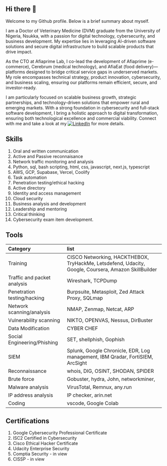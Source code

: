 ## Hi there 👋

Welcome to my Github profile. Below is a brief summary about myself.

I am a Doctor of Veterinary Medicine (DVM) graduate from the University of Nigeria, Nsukka, with a passion for digital technology, cybersecurity, and business development. My expertise lies in leveraging AI-driven software solutions and secure digital infrastructure to build scalable products that drive impact.

As the CTO at Afiaprime Lab, I co-lead the development of Afiaprime (e-commerce), Cerebrum (medical technology), and AfiaEat (food delivery)—platforms designed to bridge critical service gaps in underserved markets. My role encompasses technical strategy, product innovation, cybersecurity, and business scaling, ensuring our platforms remain efficient, secure, and investor-ready.

I am particularly focused on scalable business growth, strategic partnerships, and technology-driven solutions that empower rural and emerging markets. With a strong foundation in cybersecurity and full-stack software development, I bring a holistic approach to digital transformation, ensuring both technological excellence and commercial viability. Connect with me and take a look at my [![LinkedIn](https://img.shields.io/badge/LinkedIn%20-blue)](https://www.linkedin.com/in/chinuaoku-nwasogwa-dvm-cc-89872583/) for more details.

## Skills

1. Oral and written communication
2. Active and Passive reconnaisance
3. Network traffic monitoring and analysis
4. Python, sql, bash scripting, html, css, javascript, next.js, typescript
5. AWS, GCP, Supabase, Vercel, Coolify
6. Task automation
7. Penetration testing/ethical hacking
8. Active directory
9. Identity and access management
10. Cloud security
11. Business analysis and development
12. Leadership and mentoring
13. Critical thinking
14. Cybersecurity exam item development.

## Tools

| Category | list | 
| :------ |:---|
|Training| CISCO Networking, HACKTHEBOX, TryHackMe, Letsdefend, Udacity, Google, Coursera, Amazon SkillBuilder|
|Traffic and packet analysis     |Wireshark, TCPDump    |
|Penetration testing/hacking| Burpsuite, Metasploit, Zed Attack Proxy, SQLmap|
|Network scanning/analysis | NMAP, Zenmap, Netcat, ARP |
|Vulnerability scanning| NIKTO, OPENVAS, Nessus, DirBuster|
|Data Modification| CYBER CHEF|
|Social Engineering/Phishing| SET, shellphish, Gophish |
|SIEM | Splunk, Google Chronicle, EDR, Log management, IBM Qradar, FortiSIEM, ArcSight |
|Reconnaissance | whois, DIG, OSINT, SHODAN, SPIDER |
|Brute force | Gobuster, hydra, John, networkminer,  |
|Malware analysis | VirusTotal, Remnux, any.run |
|IP address analysis | IP checker, arin.net|
|Coding | vscode, Google Colab |

## Certifications
1. Google Cybersecurity Professional Certificate
2. ISC2 Certified in Cybersecurity
3. Cisco Ethical Hacker Certificate
4. Udacity Enterprise Security
5. Comptia Security - in view
6. CISSP - in view

